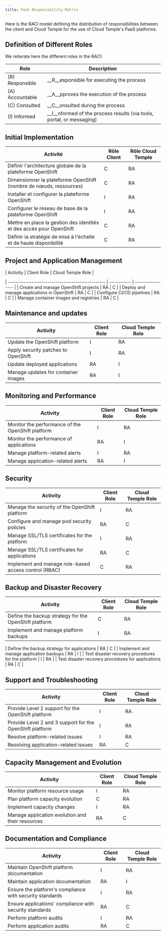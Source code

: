```yaml
---
title: PaaS Responsibility Matrix
---
```


Here is the RACI model defining the distribution of responsibilities between the client and Cloud Temple for the use of Cloud Temple's PaaS platforms.

## Definition of Different Roles

We reiterate here the different roles in the RACI:

| Role         | Description                                                                           |
| ------------ | ------------------------------------------------------------------------------------- |
| (R) Responsible  | __R__esponsible for executing the process                                               |
| (A) Accountable | __A__pproves the execution of the process                                              |
| (C) Consulted | __C__onsulted during the process                                                     |
| (I) Informed  | __I__nformed of the process results (via tools, portal, or messaging) |


## Initial Implementation


| Activité                                                             | Rôle Client | Rôle Cloud Temple |
| -------------------------------------------------------------------- | ----------- | ----------------- |
| Définir l'architecture globale de la plateforme OpenShift            | C           | RA                |
| Dimensionner la plateforme OpenShift (nombre de nœuds, ressources)   | C           | RA                |
| Installer et configurer la plateforme OpenShift                      | I           | RA                |
| Configurer le réseau de base de la plateforme OpenShift              | I           | RA                |
| Mettre en place la gestion des identités et des accès pour OpenShift | C           | RA                |
| Définir la stratégie de mise à l'échelle et de haute disponibilité   | C           | RA                |

## Project and Application Management

| Activity                                          | Client Role | Cloud Temple Role |

| ------------------------------------------------- | ----------- | ----------------- |
| Create and manage OpenShift projects              | RA          | C                 |
| Deploy and manage applications in OpenShift       | RA          | C                 |
| Configure CI/CD pipelines                         | RA          | C                 |
| Manage container images and registries            | RA          | C                 |

## Maintenance and updates

| Activity                                         | Client Role | Cloud Temple Role |
| ------------------------------------------------ | ----------- | ----------------- |
| Update the OpenShift platform                    | I           | RA                |
| Apply security patches to OpenShift              | I           | RA                |
| Update deployed applications                     | RA          | I                 |
| Manage updates for container images              | RA          | I                 |
## Monitoring and Performance

| Activity                                             | Client Role | Cloud Temple Role |
| ---------------------------------------------------- | ----------- | ----------------- |
| Monitor the performance of the OpenShift platform    | I           | RA                |
| Monitor the performance of applications              | RA          | I                 |
| Manage platform-related alerts                       | I           | RA                |
| Manage application-related alerts                    | RA          | I                 |

## Security

| Activity                                             | Client Role | Cloud Temple Role |
| ---------------------------------------------------- | ----------- | ----------------- |
| Manage the security of the OpenShift platform        | I           | RA                |
| Configure and manage pod security policies                            | RA          | C                 |
| Manage SSL/TLS certificates for the platform                          | I           | RA                |
| Manage SSL/TLS certificates for applications                          | RA          | C                 |
| Implement and manage role-based access control (RBAC)                 | C           | RA                |

## Backup and Disaster Recovery

| Activity                                                              | Client Role | Cloud Temple Role |
| --------------------------------------------------------------------- | ----------- | ----------------- |
| Define the backup strategy for the OpenShift platform                 | C           | RA                |
| Implement and manage platform backups                                 | I           | RA                |

| Define the backup strategy for applications                      | RA          | C                 |
| Implement and manage application backups                         | RA          | I                 |
| Test disaster recovery procedures for the platform               | I           | RA                |
| Test disaster recovery procedures for applications               | RA          | C                 |

## Support and Troubleshooting

| Activity                                                         | Client Role | Cloud Temple Role |
| ---------------------------------------------------------------- | ----------- | ----------------- |
| Provide Level 1 support for the OpenShift platform               | I           | RA                |
| Provide Level 2 and 3 support for the OpenShift platform         | I           | RA                |
| Resolve platform-related issues                                  | I           | RA                |
| Resolving application-related issues                         | RA          | C                 |

## Capacity Management and Evolution

| Activity                                                      | Client Role | Cloud Temple Role |
| ------------------------------------------------------------- | ----------- | ----------------- |
| Monitor platform resource usage                               | I           | RA                |
| Plan platform capacity evolution                              | C           | RA                |
| Implement capacity changes                                    | I           | RA                |
| Manage application evolution and their resources              | RA          | C                 |

## Documentation and Compliance

| Activity                                                      | Client Role | Cloud Temple Role |
| ------------------------------------------------------------- | ----------- | ----------------- |
| Maintain OpenShift platform documentation                    | I           | RA                |
| Maintain application documentation                            | RA          | I                 |
| Ensure the platform's compliance with security standards      | I           | RA                |
| Ensure applications' compliance with security standards       | RA          | C                 |
| Perform platform audits                                       | I           | RA                |
| Perform application audits                                    | RA          | C                 |